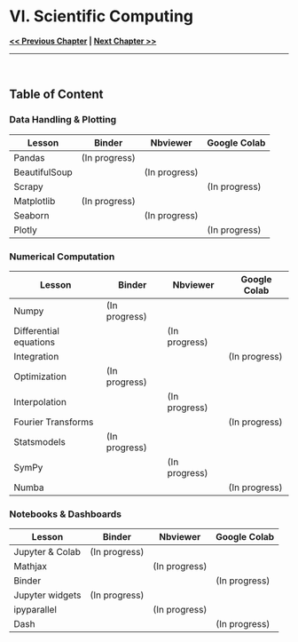 # VI. Scientific Computing

**[<< Previous Chapter](../05_Python-Standard-Library)    |   [Next Chapter >>](../07_Coding-projects)**

<hr>
&nbsp;

## Table of Content

### Data Handling & Plotting

| Lesson        | Binder        | Nbviewer      | Google Colab  |
| ------------- | ------------- | ------------- | ------------- |
| Pandas        | (In progress) |               |               |
| BeautifulSoup |               | (In progress) |               |
| Scrapy        |               |               | (In progress) |
| Matplotlib    | (In progress) |               |               |
| Seaborn       |               | (In progress) |               |
| Plotly        |               |               | (In progress) |


### Numerical Computation

| Lesson                 | Binder        | Nbviewer      | Google Colab  |
| ---------------------- | ------------- | ------------- | ------------- |
| Numpy                  | (In progress) |               |               |
| Differential equations |               | (In progress) |               |
| Integration            |               |               | (In progress) |
| Optimization           | (In progress) |               |               |
| Interpolation          |               | (In progress) |               |
| Fourier Transforms     |               |               | (In progress) |
| Statsmodels            | (In progress) |               |               |
| SymPy                  |               | (In progress) |               |
| Numba                  |               |               | (In progress) |


### Notebooks & Dashboards

| Lesson          | Binder        | Nbviewer      | Google Colab  |
| --------------- | ------------- | ------------- | ------------- |
| Jupyter & Colab | (In progress) |               |               |
| Mathjax         |               | (In progress) |               |
| Binder          |               |               | (In progress) |
| Jupyter widgets | (In progress) |               |               |
| ipyparallel     |               | (In progress) |               |
| Dash            |               |               | (In progress) |
